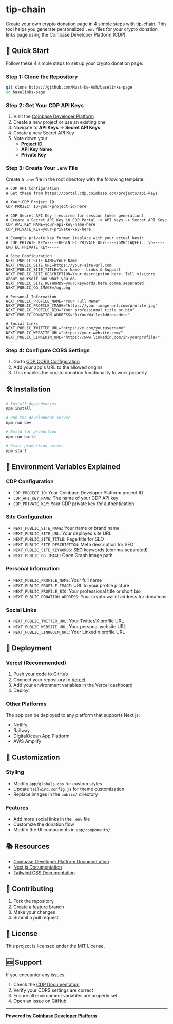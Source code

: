 # tip-chain

Create your own crypto donation page in 4 simple steps with tip-chain. This tool helps you generate personalized `.env` files for your crypto donation links page using the Coinbase Developer Platform (CDP).

## 🚀 Quick Start

Follow these 4 simple steps to set up your crypto donation page:

### Step 1: Clone the Repository

```bash
git clone https://github.com/Must-be-Ash/baselinks-page
cd baselinks-page
```

### Step 2: Get Your CDP API Keys

1. Visit the [Coinbase Developer Platform](https://portal.cdp.coinbase.com/)
2. Create a new project or use an existing one
3. Navigate to **API Keys** → **Secret API Keys**
4. Create a new Secret API Key
5. Note down your:
   - **Project ID**
   - **API Key Name**
   - **Private Key**

### Step 3: Create Your `.env` File

Create a `.env` file in the root directory with the following template:

```env
# CDP API Configuration
# Get these from https://portal.cdp.coinbase.com/projects/api-keys

# Your CDP Project ID
CDP_PROJECT_ID=your-project-id-here

# CDP Secret API Key (required for session token generation)
# Create a Secret API Key in CDP Portal -> API Keys -> Secret API Keys
CDP_API_KEY_NAME=your-api-key-name-here
CDP_PRIVATE_KEY=your-private-key-here

# Example private key format (replace with your actual key):
# CDP_PRIVATE_KEY=-----BEGIN EC PRIVATE KEY-----\nMHcCAQEEI...\n-----END EC PRIVATE KEY-----

# Site Configuration
NEXT_PUBLIC_SITE_NAME=Your Name
NEXT_PUBLIC_SITE_URL=https://your-site-url.com
NEXT_PUBLIC_SITE_TITLE=Your Name - Links & Support
NEXT_PUBLIC_SITE_DESCRIPTION=Your description here. Tell visitors about yourself and what you do.
NEXT_PUBLIC_SITE_KEYWORDS=your,keywords,here,comma,separated
NEXT_PUBLIC_OG_IMAGE=/og.png

# Personal Information
NEXT_PUBLIC_PROFILE_NAME="Your Full Name"
NEXT_PUBLIC_PROFILE_IMAGE="https://your-image-url.com/profile.jpg"
NEXT_PUBLIC_PROFILE_BIO="Your professional title or bio"
NEXT_PUBLIC_DONATION_ADDRESS="0xYourWalletAddressHere"

# Social Links
NEXT_PUBLIC_TWITTER_URL="https://x.com/yourusername"
NEXT_PUBLIC_WEBSITE_URL="https://your-website.com/"
NEXT_PUBLIC_LINKEDIN_URL="https://www.linkedin.com/in/yourprofile/"
```

### Step 4: Configure CORS Settings

1. Go to [CDP CORS Configuration](https://portal.cdp.coinbase.com/products/embedded-wallets/cors)
2. Add your app's URL to the allowed origins
3. This enables the crypto donation functionality to work properly

## 🛠️ Installation

```bash
# Install dependencies
npm install

# Run the development server
npm run dev

# Build for production
npm run build

# Start production server
npm start
```

## 📝 Environment Variables Explained

### CDP Configuration
- `CDP_PROJECT_ID`: Your Coinbase Developer Platform project ID
- `CDP_API_KEY_NAME`: The name of your CDP API key
- `CDP_PRIVATE_KEY`: Your CDP private key for authentication

### Site Configuration
- `NEXT_PUBLIC_SITE_NAME`: Your name or brand name
- `NEXT_PUBLIC_SITE_URL`: Your deployed site URL
- `NEXT_PUBLIC_SITE_TITLE`: Page title for SEO
- `NEXT_PUBLIC_SITE_DESCRIPTION`: Meta description for SEO
- `NEXT_PUBLIC_SITE_KEYWORDS`: SEO keywords (comma-separated)
- `NEXT_PUBLIC_OG_IMAGE`: Open Graph image path

### Personal Information
- `NEXT_PUBLIC_PROFILE_NAME`: Your full name
- `NEXT_PUBLIC_PROFILE_IMAGE`: URL to your profile picture
- `NEXT_PUBLIC_PROFILE_BIO`: Your professional title or short bio
- `NEXT_PUBLIC_DONATION_ADDRESS`: Your crypto wallet address for donations

### Social Links
- `NEXT_PUBLIC_TWITTER_URL`: Your Twitter/X profile URL
- `NEXT_PUBLIC_WEBSITE_URL`: Your personal website URL
- `NEXT_PUBLIC_LINKEDIN_URL`: Your LinkedIn profile URL

## 🚀 Deployment

### Vercel (Recommended)

1. Push your code to GitHub
2. Connect your repository to [Vercel](https://vercel.com)
3. Add your environment variables in the Vercel dashboard
4. Deploy!

### Other Platforms

The app can be deployed to any platform that supports Next.js:
- Netlify
- Railway
- DigitalOcean App Platform
- AWS Amplify

## 🔧 Customization

### Styling
- Modify `app/globals.css` for custom styles
- Update `tailwind.config.js` for theme customization
- Replace images in the `public/` directory

### Features
- Add more social links in the `.env` file
- Customize the donation flow
- Modify the UI components in `app/components/`

## 📚 Resources

- [Coinbase Developer Platform Documentation](https://docs.cdp.coinbase.com/)
- [Next.js Documentation](https://nextjs.org/docs)
- [Tailwind CSS Documentation](https://tailwindcss.com/docs)

## 🤝 Contributing

1. Fork the repository
2. Create a feature branch
3. Make your changes
4. Submit a pull request

## 📄 License

This project is licensed under the MIT License.

## 🆘 Support

If you encounter any issues:
1. Check the [CDP Documentation](https://docs.cdp.coinbase.com/)
2. Verify your CORS settings are correct
3. Ensure all environment variables are properly set
4. Open an issue on GitHub

---

**Powered by [Coinbase Developer Platform](https://portal.cdp.coinbase.com/)**
